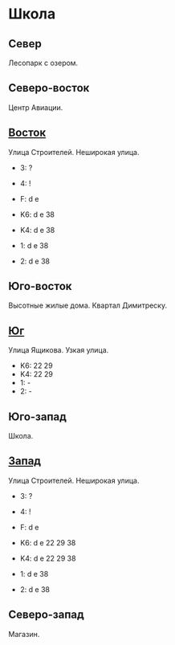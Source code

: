 # Школа

## Север

Лесопарк с озером.

## Северо-восток

Центр Авиации.

## [Восток](./10590060.md)

Улица Строителей.
Неширокая улица.

* 3:    ?
* 4:    !
* F:    d   e

* K6:   d   e
        38
* K4:   d   e
        38
* 1:    d   e
        38
* 2:    d   e
        38

## Юго-восток

Высотные жилые дома.
Квартал Димитреску.

## [Юг](./10580065.md)

Улица Ящикова.
Узкая улица.

* K6:   22  29
* K4:   22  29
* 1:    -
* 2:    -

## Юго-запад

Школа.

## [Запад](./10570060.md)

Улица Строителей.
Неширокая улица.

* 3:    ?
* 4:    !
* F:    d   e

* K6:   d   e
        22  29  38
* K4:   d   e
        22  29  38
* 1:    d   e
        38
* 2:    d   e
        38

## Северо-запад

Магазин.
